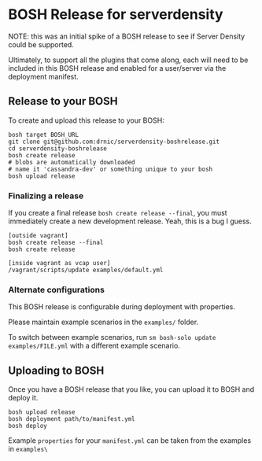 # BOSH Release for serverdensity

NOTE: this was an initial spike of a BOSH release to see if Server Density could be supported.

Ultimately, to support all the plugins that come along, each will need to be included in this BOSH release and enabled for a user/server via the deployment manifest.

## Release to your BOSH

To create and upload this release to your BOSH:

```
bosh target BOSH_URL
git clone git@github.com:drnic/serverdensity-boshrelease.git
cd serverdensity-boshrelease
bosh create release
# blobs are automatically downloaded
# name it 'cassandra-dev' or something unique to your bosh
bosh upload release
```

### Finalizing a release

If you create a final release `bosh create release --final`, you must immediately create a new development release. Yeah, this is a bug I guess.

```
[outside vagrant]
bosh create release --final
bosh create release

[inside vagrant as vcap user]
/vagrant/scripts/update examples/default.yml
```


### Alternate configurations

This BOSH release is configurable during deployment with properties. 

Please maintain example scenarios in the `examples/` folder.

To switch between example scenarios, run `sm bosh-solo update examples/FILE.yml` with a different example scenario.

## Uploading to BOSH

Once you have a BOSH release that you like, you can upload it to BOSH and deploy it.

```
bosh upload release
bosh deployment path/to/manifest.yml
bosh deploy
```

Example `properties` for your `manifest.yml` can be taken from the examples in `examples\`

